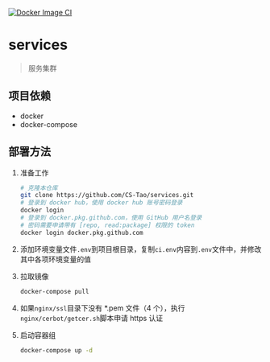 [![Docker Image CI](https://github.com/CS-Tao/services/workflows/Docker%20Compose%20CI/badge.svg)](https://github.com/CS-Tao/services/actions)
# services

> 服务集群

## 项目依赖

- docker
- docker-compose

## 部署方法

1. 准备工作

    ```bash
    # 克隆本仓库
    git clone https://github.com/CS-Tao/services.git
    # 登录到 docker hub，使用 docker hub 账号密码登录
    docker login
    # 登录到 docker.pkg.github.com，使用 GitHub 用户名登录
    # 密码需要申请带有 [repo, read:package] 权限的 token
    docker login docker.pkg.github.com
    ```

1. 添加环境变量文件`.env`到项目根目录，复制`ci.env`内容到`.env`文件中，并修改其中各项环境变量的值

1. 拉取镜像

    ```bash
    docker-compose pull
    ```

1. 如果`nginx/ssl`目录下没有 *.pem 文件（4 个），执行`nginx/cerbot/getcer.sh`脚本申请 https 认证

1. 启动容器组

    ```bash
    docker-compose up -d
    ```
